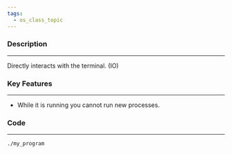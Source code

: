 ```yaml
---
tags:
  - os_class_topic
---
```

### Description
---
Directly interacts with the terminal. (IO)

### Key Features
---
- While it is running you cannot run new processes.

### Code
---
```
./my_program
```